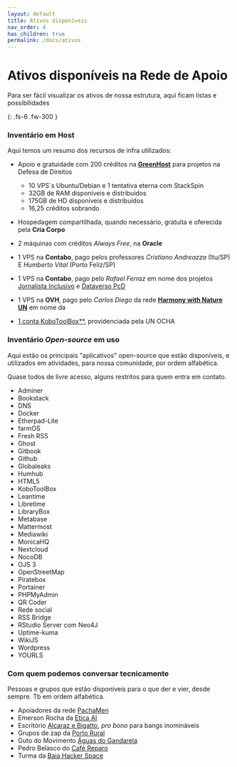 ```yaml
---
layout: default
title: Ativos disponíveis
nav_order: 4
has_children: true
permalink: /docs/ativos
---
```


# Ativos disponíveis na Rede de Apoio

Para ser fácil visualizar os ativos de nossa estrutura, aqui ficam listas e possibilidades

{: .fs-6 .fw-300 }

### Inventário em Host
Aqui temos um resumo dos recursos de infra utilizados:

- Apoio e gratuidade com 200 créditos na <a href="https://greenhost.com" target="_blank">**GreenHost**</a> para projetos na Defesa de Direitos
    - 10 VPS´s Ubuntu/Debian e 1 tentativa eterna com StackSpin
    - 32GB de RAM disponíveis e distribuídos
    - 175GB de HD disponíveis e distribuídos
    - 16,25 créditos sobrando

- Hospedagem compartilhada, quando necessário, gratuita e oferecida pela **Cria Corpo**

- 2 máquinas com créditos *Always Free*, na **Oracle**

- 1 VPS na **Contabo**, pago pelos professores *Cristiano Andreazza* (Itu/SP) E *Humberto Vital* (Porto Feliz/SP)

- 1 VPS na **Contabo**, pago pelo *Rafael Ferraz* em nome dos projetos <a href="https://jornalistainclusivo.com" target="_blank">Jornalista Inclusivo</a> e <a href="https://pcd.dataverso.org" target="_blank">Dataverso PcD</a>

- 1 VPS na **OVH**, pago pelo *Carlos Diego* da rede <a href="https://nas.aguas.ml/cdiego-hwn" target="_blank">**Harmony with Nature UN**</a> em nome da <a href>

- 1 conta <a href="https://kobotoolbox.org" target="_blank">KoboToolBox**</a>, providenciada pela UN OCHA




### Inventário *Open-source* em uso
Aqui estão os principais "aplicativos" open-source que estão disponíveis, e utilizados em atividades, para nossa comunidade, por ordem alfabética.

Quase todos de livre acesso, alguns restritos para quem entra em contato.

- Adminer
- Bookstack
- DNS
- Docker
- Etherpad-Lite
- farmOS
- Fresh RSS
- Ghost
- Gitbook
- Github
- Globaleaks
- Humhub
- HTML5
- KoboToolBox
- Leantime
- Libretime
- LibraryBox
- Metabase
- Mattermost
- Mediawiki
- MonicaHQ
- Nextcloud
- NocoDB
- OJS 3
- OpenStreetMap
- Piratebox
- Portainer
- PHPMyAdmin
- QR Coder
- Rede social
- RSS Bridge
- RStudio Server com Neo4J
- Uptime-kuma
- WikiJS
- Wordpress
- YOURLS




### Com quem podemos conversar tecnicamente
Pessoas e grupos que estão disponíveis para o que der e vier, desde sempre. Tb em ordem alfabética.

- Apoiadores da rede <a href="https://pacha.men" target="_blank">PachaMen</a>
- Emerson Rocha da <a href="https://etica.ai" target="_blank">Etica AI</a>
- Escritório <a href="https//alcarazebigatto.com" target="_blank">Alcaraz e Bigatto</a>, *pro bono* para bangs inomináveis
- Grupos de zap da <a href="https://portorural.com.br" target="_blank">Porto Rural</a>
- Guto do Movimento <a href="https://aguasdogandarela.org.br" target="_blank">Águas do Gandarela</a>
- Pedro Belasco do <a href="https://pt-br.facebook.com/cafe.reparo/" target="_blank">Café Reparo</a>
- Turma da <a href="https://baiahacker.space" target="_blank">Baia Hacker Space</a>


